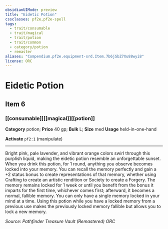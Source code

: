 ```yaml
---
obsidianUIMode: preview
title: "Eidetic Potion"
cssclasses: pf2e,pf2e-spell
tags:
  - trait/consumable
  - trait/magical
  - trait/potion
  - trait/common
  - category/potion
  - remaster
aliases: "Compendium.pf2e.equipment-srd.Item.7b6jSbZ7Xu88wyi8"
license: ORC
---
```

# Eidetic Potion
## Item 6
### [[consumable]][[magical]][[potion]]

**Category** potion; 
**Price** 40 gp; 
**Bulk** L; **Size** med
**Usage** held-in-one-hand

**Activate** `pf2:1` (manipulate)

* * *

Bright pink, pale lavender, and vibrant orange colors swirl through this purplish liquid, making the eidetic potion resemble an unforgettable sunset. When you drink this potion, for 1 round, anything you observe becomes locked into your memory. You can recall the memory perfectly and gain a +2 status bonus to create representations of that memory, whether using Crafting to create an artistic rendition or Society to create a Forgery. The memory remains locked for 1 week or until you benefit from the bonus it imparts for the first time, whichever comes first; afterward, it becomes a normal, fallible memory. You can only have a single memory locked in your mind at a time. Using this potion while you have a locked memory from a previous use makes the previously locked memory fallible but allows you to lock a new memory.

*Source: Pathfinder Treasure Vault (Remastered)*
*ORC*